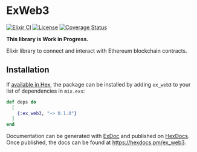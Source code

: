 # ExWeb3

[![Elixir CI](https://github.com/animus-coop/ex_web3/actions/workflows/elixir.yml/badge.svg)](https://github.com/animus-coop/ex_web3/actions/workflows/elixir.yml)
[![License](https://img.shields.io/badge/License-MIT-blue)](https://github.com/animus-coop/ex_web3/blob/master/LICENSE.md)
[![Coverage Status](https://coveralls.io/repos/github/animus-coop/ex_web3/badge.svg?branch=main)](https://coveralls.io/github/animus-coop/ex_web3?branch=main)

**This library is Work in Progress.**

Elixir library to connect and interact with Ethereum blockchain contracts.

## Installation

If [available in Hex](https://hex.pm/docs/publish), the package can be installed
by adding `ex_web3` to your list of dependencies in `mix.exs`:

```elixir
def deps do
  [
    {:ex_web3, "~> 0.1.0"}
  ]
end
```

Documentation can be generated with [ExDoc](https://github.com/elixir-lang/ex_doc)
and published on [HexDocs](https://hexdocs.pm). Once published, the docs can
be found at <https://hexdocs.pm/ex_web3>.

